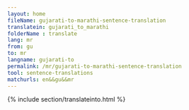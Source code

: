 ```yaml
---
layout: home
fileName: gujarati-to-marathi-sentence-translation
translatein: gujarati_to_marathi
folderName : translate
lang: mr
from: gu
to: mr
langname: gujarati-to
permalink: /mr/gujarati-to-marathi-sentence-translation
tool: sentence-translations
matchurls: en&&gu&&mr
---
```

{% include section/translateinto.html %}
